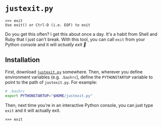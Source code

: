 # `justexit.py`

```python-console
>>> exit
Use exit() or Ctrl-D (i.e. EOF) to exit
```

Do you get this often? I get this about once a day. It's a habit from Shell and Ruby that I
just can't break. With this tool, you can call `exit` from your Python console and it will
*actually exit :tada:*

## Installation

First, download [`justexit.py`](justexit.py) somewhere. Then, wherever you define environment
variables (e.g. `.bashrc`), define the `PYTHONSTARTUP` variable to point to the path of
`justexit.py`. For example:

```bash
# .bashrc
export PYTHONSTARTUP="$HOME/justexit.py"
```

Then, next time you're in an interactive Python console, you can just type `exit` and it will
actually exit.

```python-console
>>> exit
```
